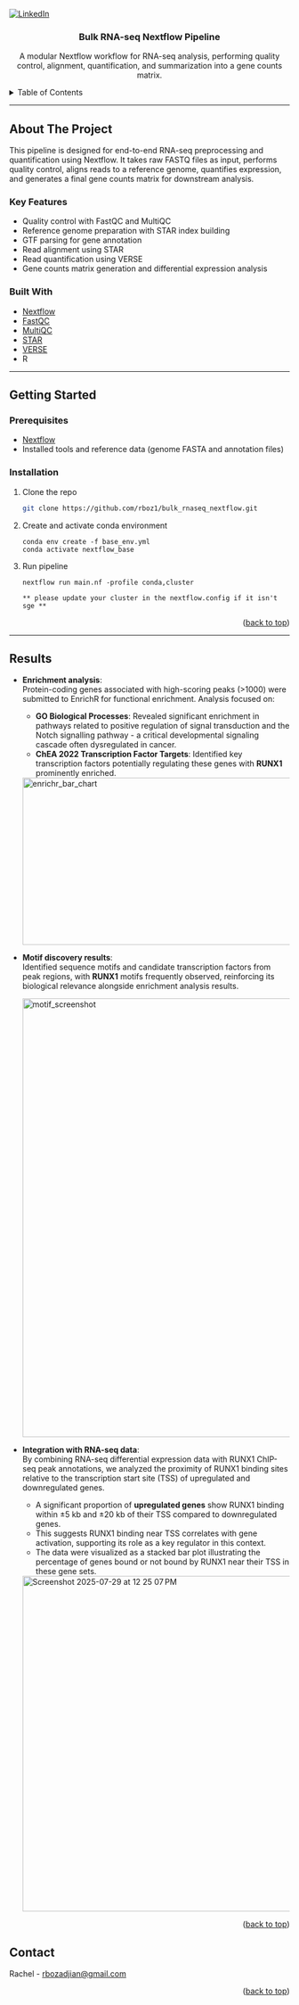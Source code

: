 <!-- PROJECT SHIELDS -->
<!--
*** I'm using markdown "reference style" links for readability.
*** Reference links are enclosed in brackets [ ] instead of parentheses ( ).
*** See the bottom of this document for the declaration of the reference variables
*** for contributors-url, forks-url, etc. This is an optional, concise syntax you may use.
*** https://www.markdownguide.org/basic-syntax/#reference-style-links
-->
[![LinkedIn][linkedin-shield]][linkedin-url]

<!-- PROJECT LOGO -->
  <h3 align="center">Bulk RNA-seq Nextflow Pipeline</h3>

  <p align="center">
    A modular Nextflow workflow for RNA-seq analysis, performing quality control, alignment, quantification, and summarization into a gene counts matrix.
  </p>
</div>



<!-- TABLE OF CONTENTS -->
<details>
  <summary>Table of Contents</summary>
  <ol>
    <li>
      <a href="#about-the-project">About The Script</a>
      <ul>
        <li><a href="#built-with">Built With</a></li>
      </ul>
    </li>
    <li>
      <a href="#getting-started">Getting Started</a>
      <ul>
        <li><a href="#prerequisites">Prerequisites</a></li>
        <li><a href="#installation">Installation</a></li>
      </ul>
    </li>
    <li><a href="#results">Results</a></li> 
    <li><a href="#contact">Contact</a></li>
  </ol>
</details>

---

## About The Project

This pipeline is designed for end-to-end RNA-seq preprocessing and quantification using Nextflow. It takes raw FASTQ files as input, performs quality control, aligns reads to a reference genome, quantifies expression, and generates a final gene counts matrix for downstream analysis.

### Key Features

- Quality control with FastQC and MultiQC
- Reference genome preparation with STAR index building
- GTF parsing for gene annotation
- Read alignment using STAR
- Read quantification using VERSE
- Gene counts matrix generation and differential expression analysis

### Built With

- [Nextflow](https://www.nextflow.io/)
- [FastQC](https://www.bioinformatics.babraham.ac.uk/projects/fastqc/)
- [MultiQC](https://multiqc.info/)
- [STAR](https://github.com/alexdobin/STAR)
- [VERSE](https://kim.bio.upenn.edu/software/verse.shtml)
- R

---

## Getting Started

### Prerequisites

- [Nextflow](https://www.nextflow.io/)
- Installed tools and reference data (genome FASTA and annotation files)

### Installation

1. Clone the repo
   ```sh
   git clone https://github.com/rboz1/bulk_rnaseq_nextflow.git
2. Create and activate conda environment 
   ```
   conda env create -f base_env.yml
   conda activate nextflow_base
3. Run pipeline
   ```
   nextflow run main.nf -profile conda,cluster

   ** please update your cluster in the nextflow.config if it isn't sge **
<p align="right">(<a href="#readme-top">back to top</a>)</p>

---

## Results

- **Enrichment analysis**:  
  Protein-coding genes associated with high-scoring peaks (>1000) were submitted to EnrichR for functional enrichment. Analysis focused on:  
  - **GO Biological Processes**: Revealed significant enrichment in pathways related to positive regulation of signal transduction and the Notch signalling pathway - a critical developmental signaling cascade often dysregulated in cancer.
  - **ChEA 2022 Transcription Factor Targets**: Identified key transcription factors potentially regulating these genes with **RUNX1** prominently enriched.
    
  <img width="806" height="300" alt="enrichr_bar_chart" src="https://github.com/user-attachments/assets/1577aedf-85b4-490e-ad24-784f1afdfb5b" />

- **Motif discovery results**:  
  Identified sequence motifs and candidate transcription factors from peak regions, with **RUNX1** motifs frequently observed, reinforcing its biological relevance alongside enrichment analysis results.
  
  <img width="1507" height="787" alt="motif_screenshot" src="https://github.com/user-attachments/assets/a7c0b47d-09af-42ba-a0f3-f93fdf25dc2e" />

- **Integration with RNA-seq data**:  
  By combining RNA-seq differential expression data with RUNX1 ChIP-seq peak annotations, we analyzed the proximity of RUNX1 binding sites relative to the transcription start site (TSS) of upregulated and downregulated genes.  
  - A significant proportion of **upregulated genes** show RUNX1 binding within ±5 kb and ±20 kb of their TSS compared to downregulated genes.  
  - This suggests RUNX1 binding near TSS correlates with gene activation, supporting its role as a key regulator in this context.  
  - The data were visualized as a stacked bar plot illustrating the percentage of genes bound or not bound by RUNX1 near their TSS in these gene sets.
    
  <img width="824" height="602" alt="Screenshot 2025-07-29 at 12 25 07 PM" src="https://github.com/user-attachments/assets/d8044c2e-2d4d-45d3-873d-965a6153c5c1" />
  <p align="right">(<a href="#readme-top">back to top</a>)</p>  

<!-- CONTACT -->
## Contact

Rachel - rbozadjian@gmail.com

<p align="right">(<a href="#readme-top">back to top</a>)</p>

<!-- MARKDOWN LINKS & IMAGES -->
<!-- https://www.markdownguide.org/basic-syntax/#reference-style-links -->
[linkedin-shield]: https://img.shields.io/badge/-LinkedIn-black.svg?style=for-the-badge&logo=linkedin&colorB=555
[linkedin-url]: www.linkedin.com/in/rachel-bozadjian-203999109
